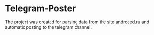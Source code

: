# Telegram-Poster
The project was created for parsing data from the site androeed.ru and automatic posting to the telegram channel.
